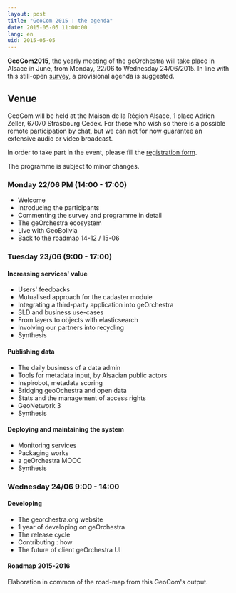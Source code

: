 ```yaml
---
layout: post
title: "GeoCom 2015 : the agenda"
date: 2015-05-05 11:00:00
lang: en
uid: 2015-05-05
---
```


**GeoCom2015**, the yearly meeting of the geOrchestra will take place in Alsace in June, from Monday, 22/06 to Wednesday 24/06/2015. In line with this still-open
<a href="https://sdi.georchestra.org/limesurvey/index.php/446666/lang-fr" data-proofer-ignore>survey</a>, a provisional agenda is suggested.

<!--more-->

## Venue

GeoCom will be held at the Maison de la Région Alsace, 1 place Adrien Zeller, 67070 Strasbourg Cedex. For those who wish so there is a possible remote participation by chat, but we can not for now guarantee an extensive audio or video broadcast.

In order to take part in the event, please fill the <a href="https://www.cigalsace.org/portail/fr/form/713/invitation-geocom-2015" data-proofer-ignore>registration form</a>.

The programme is subject to minor changes.


### Monday 22/06 PM (14:00 - 17:00)

* Welcome
* Introducing the participants
* Commenting the survey and programme in detail
* The geOrchestra ecosystem
* Live with GeoBolivia
* Back to the roadmap 14-12 / 15-06


### Tuesday 23/06 (9:00 - 17:00)

#### Increasing services' value

* Users' feedbacks
* Mutualised approach for the cadaster module
* Integrating a third-party application into geOrchestra
* SLD and business use-cases
* From layers to objects with elasticsearch
* Involving our partners into recycling
* Synthesis


#### Publishing data

* The daily business of a data admin
* Tools for metadata input, by Alsacian public actors
* Inspirobot, metadata scoring
* Bridging geoOchestra and open data
* Stats and the management of access rights
* GeoNetwork 3
* Synthesis



#### Deploying and maintaining the system

* Monitoring services
* Packaging works
* a geOrchestra MOOC
* Synthesis



### Wednesday 24/06 9:00 - 14:00

#### Developing

* The georchestra.org website
* 1 year of developing on geOrchestra
* The release cycle
* Contributing : how
* The future of client geOrchestra UI


#### Roadmap 2015-2016

Elaboration in common of the road-map from this GeoCom's output.
